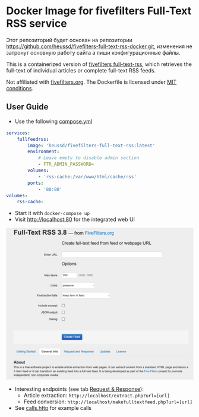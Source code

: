 # Docker Image for fivefilters Full-Text RSS service

Этот репозиторий будет основан на репозитории https://github.com/heussd/fivefilters-full-text-rss-docker.git, изменения не затронут основную работу сайта а лиши конфигурационные файлы.

This is a containerized version of [fivefilters full-text-rss](https://www.fivefilters.org/full-text-rss/), which retrieves the full-text of individual articles or complete full-text RSS feeds.

Not affiliated with [fivefilters.org](http://fivefilters.org/). The Dockerfile is licensed under [MIT conditions](LICENSE).

## User Guide

-   Use the following [compose.yml](compose.yml)

```yaml
services:
    fullfeedrss:
        image: 'heussd/fivefilters-full-text-rss:latest'
        environment:
            # Leave empty to disable admin section
            - FTR_ADMIN_PASSWORD=
        volumes:
            - 'rss-cache:/var/www/html/cache/rss'
        ports:
            - '80:80'
volumes:
    rss-cache:
```

-   Start it with `docker-compose up`
-   Visit [http://localhost:80](http://localhost:80) for the integrated web UI

![](webui.png)

-   Interesting endpoints (see tab [Request & Response](http://localhost/#request)):
    -   Article extraction: `http://localhost/extract.php?url=[url]`
    -   Feed conversion: `http://localhost/makefulltextfeed.php?url=[url]`
-   See [calls.http](calls.http) for example calls

